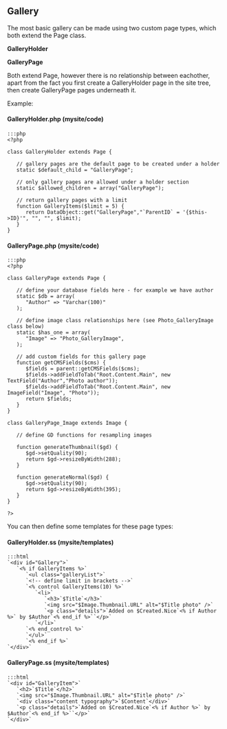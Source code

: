 ## Gallery

The most basic gallery can be made using two custom page types, which both extend the Page class.

**GalleryHolder**

**GalleryPage**


Both extend Page, however there is no relationship between eachother, apart from the fact you first create a
GalleryHolder page in the site tree, then create GalleryPage pages underneath it.

Example:

#### GalleryHolder.php (mysite/code)

	:::php
	<?php
	
	class GalleryHolder extends Page {
	
	   // gallery pages are the default page to be created under a holder
	   static $default_child = "GalleryPage";
	
	   // only gallery pages are allowed under a holder section
	   static $allowed_children = array("GalleryPage");
	
	   // return gallery pages with a limit
	   function GalleryItems($limit = 5) {
	      return DataObject::get("GalleryPage","`ParentID` = '{$this->ID}'", "", "", $limit);
	   }
	}


#### GalleryPage.php (mysite/code)

	:::php
	<?php
	
	class GalleryPage extends Page {
	
	   // define your database fields here - for example we have author
	   static $db = array(
	      "Author" => "Varchar(100)"
	   );
	
	   // define image class relationships here (see Photo_GalleryImage class below)
	   static $has_one = array(
	      "Image" => "Photo_GalleryImage",
	   );
	
	   // add custom fields for this gallery page
	   function getCMSFields($cms) {
	      $fields = parent::getCMSFields($cms);
	      $fields->addFieldToTab("Root.Content.Main", new TextField("Author","Photo author"));
	      $fields->addFieldToTab("Root.Content.Main", new ImageField("Image", "Photo"));
	      return $fields;
	   }
	}
	
	class GalleryPage_Image extends Image {
	
	   // define GD functions for resampling images
	
	   function generateThumbnail($gd) {
	      $gd->setQuality(90);
	      return $gd->resizeByWidth(288);
	   }
	
	   function generateNormal($gd) {
	      $gd->setQuality(90);
	      return $gd->resizeByWidth(395);
	   }
	}
	
	?>


You can then define some templates for these page types:

#### GalleryHolder.ss (mysite/templates)

	:::html
	`<div id="Gallery">`
	   `<% if GalleryItems %>`
	      `<ul class="galleryList">`
	      `<!-- define limit in brackets -->`
	      `<% control GalleryItems(10) %>`
	         `<li>`
	            `<h3>`$Title`</h3>`
	            `<img src="$Image.Thumbnail.URL" alt="$Title photo" />`
	            `<p class="details">`Added on $Created.Nice`<% if Author %>` by $Author`<% end_if %>``</p>`
	         `</li>`
	      `<% end_control %>`
	      `</ul>`
	      `<% end_if %>`
	`</div>`


#### GalleryPage.ss (mysite/templates)

	:::html
	`<div id="GalleryItem">`
	   `<h2>`$Title`</h2>`
	   `<img src="$Image.Thumbnail.URL" alt="$Title photo" />`
	   `<div class="content typography">`$Content`</div>`
	   `<p class="details">`Added on $Created.Nice`<% if Author %>` by $Author`<% end_if %>``</p>`
	`</div>`

